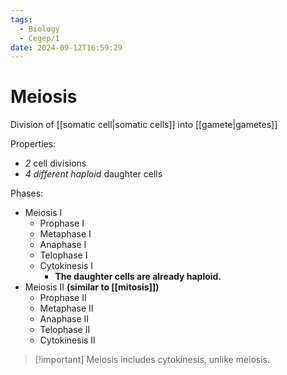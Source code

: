 ```yaml
---
tags:
  - Biology
  - Cegep/1
date: 2024-09-12T16:59:29
---
```


# Meiosis

Division of [[somatic cell|somatic cells]] into [[gamete|gametes]]

Properties:

- *2* cell divisions
- *4 different haploid* daughter cells

Phases:

- Meiosis I
	- Prophase I
	- Metaphase I
	- Anaphase I
	- Telophase I
	- Cytokinesis I
		- **The daughter cells are already haploid.**
- Meiosis II **(similar to [[mitosis]])**
	- Prophase II
	- Metaphase II
	- Anaphase II
	- Telophase II
	- Cytokinesis II

> [!important] Meiosis includes cytokinesis, unlike meiosis.